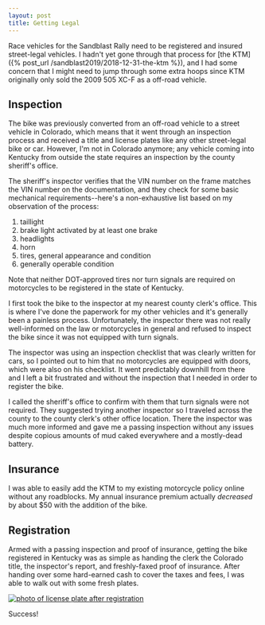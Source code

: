 ```yaml
---
layout: post
title: Getting Legal
---
```


Race vehicles for the Sandblast Rally need to be registered and insured street-legal vehicles. I hadn't yet gone through that process for [the KTM]({% post_url /sandblast2019/2018-12-31-the-ktm %}), and I had some concern that I might need to jump through some extra hoops since KTM originally only sold the 2009 505 XC-F as a off-road vehicle.

## Inspection

The bike was previously converted from an off-road vehicle to a street vehicle in Colorado, which means that it went through an inspection process and received a title and license plates like any other street-legal bike or car. However, I'm not in Colorado anymore; any vehicle coming into Kentucky from outside the state requires an inspection by the county sheriff's office.

The sheriff's inspector verifies that the VIN number on the frame matches the VIN number on the documentation, and they check for some basic mechanical requirements--here's a non-exhaustive list based on my observation of the process:

1. taillight
2. brake light activated by at least one brake
3. headlights
4. horn
5. tires, general appearance and condition
6. generally operable condition

Note that neither DOT-approved tires nor turn signals are required on motorcycles to be registered in the state of Kentucky.

I first took the bike to the inspector at my nearest county clerk's office. This is where I've done the paperwork for my other vehicles and it's generally been a painless process. Unfortunately, the inspector there was not really well-informed on the law or motorcycles in general and refused to inspect the bike since it was not equipped with turn signals.

The inspector was using an inspection checklist that was clearly written for cars, so I pointed out to him that no motorcycles are equipped with doors, which were also on his checklist. It went predictably downhill from there and I left a bit frustrated and without the inspection that I needed in order to register the bike.

I called the sheriff's office to confirm with them that turn signals were not required. They suggested trying another inspector so I traveled across the county to the county clerk's other office location. There the inspector was much more informed and gave me a passing inspection without any issues despite copious amounts of mud caked everywhere and a mostly-dead battery.

## Insurance

I was able to easily add the KTM to my existing motorcycle policy online without any roadblocks. My annual insurance premium actually _decreased_ by about $50 with the addition of the bike.

## Registration

Armed with a passing inspection and proof of insurance, getting the bike registered in Kentucky was as simple as handing the clerk the Colorado title, the inspector's report, and freshly-faxed proof of insurance. After handing over some hard-earned cash to cover the taxes and fees, I was able to walk out with some fresh plates.

[![photo of license plate after registration](/sandblast2019/resources/ktm505-gotaplate.jpg "photo of license plate after registration")](https://www.instagram.com/p/BsDjHGxFEbQ/)

Success!
